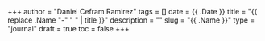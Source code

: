 +++
author = "Daniel Cefram Ramirez"
tags = []
date = {{ .Date }}
title = "{{ replace .Name "-" " " | title }}"
description = ""
slug = "{{ .Name }}"
type = "journal"
draft = true
toc = false
+++